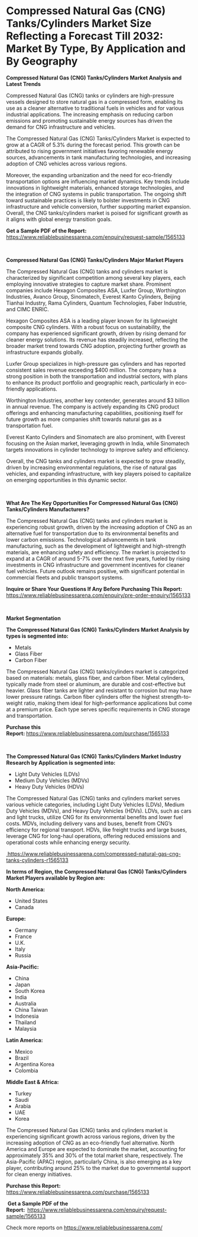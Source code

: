 <p><h1>Compressed Natural Gas (CNG) Tanks/Cylinders Market Size Reflecting a Forecast Till 2032: Market By Type, By Application and By Geography</h1></p><p><strong>Compressed Natural Gas (CNG) Tanks/Cylinders Market Analysis and Latest Trends</strong></p>
<p><p>Compressed Natural Gas (CNG) tanks or cylinders are high-pressure vessels designed to store natural gas in a compressed form, enabling its use as a cleaner alternative to traditional fuels in vehicles and for various industrial applications. The increasing emphasis on reducing carbon emissions and promoting sustainable energy sources has driven the demand for CNG infrastructure and vehicles. </p><p>The Compressed Natural Gas (CNG) Tanks/Cylinders Market is expected to grow at a CAGR of 5.3% during the forecast period. This growth can be attributed to rising government initiatives favoring renewable energy sources, advancements in tank manufacturing technologies, and increasing adoption of CNG vehicles across various regions. </p><p>Moreover, the expanding urbanization and the need for eco-friendly transportation options are influencing market dynamics. Key trends include innovations in lightweight materials, enhanced storage technologies, and the integration of CNG systems in public transportation. The ongoing shift toward sustainable practices is likely to bolster investments in CNG infrastructure and vehicle conversion, further supporting market expansion. Overall, the CNG tanks/cylinders market is poised for significant growth as it aligns with global energy transition goals.</p></p>
<p><strong>Get a Sample PDF of the Report:&nbsp;</strong> <a href="https://www.reliablebusinessarena.com/enquiry/request-sample/1565133?utm_campaign=2141&utm_medium=2&utm_source=Github&utm_content=ia&utm_term=25022025&utm_id=compressed-natural-gas-cng-tankscylinders">https://www.reliablebusinessarena.com/enquiry/request-sample/1565133</a></p>
<p>&nbsp;</p>
<p><strong>Compressed Natural Gas (CNG) Tanks/Cylinders Major Market Players</strong></p>
<p><p>The Compressed Natural Gas (CNG) tanks and cylinders market is characterized by significant competition among several key players, each employing innovative strategies to capture market share. Prominent companies include Hexagon Composites ASA, Luxfer Group, Worthington Industries, Avanco Group, Sinomatech, Everest Kanto Cylinders, Beijing Tianhai Industry, Rama Cylinders, Quantum Technologies, Faber Industrie, and CIMC ENRIC.</p><p>Hexagon Composites ASA is a leading player known for its lightweight composite CNG cylinders. With a robust focus on sustainability, the company has experienced significant growth, driven by rising demand for cleaner energy solutions. Its revenue has steadily increased, reflecting the broader market trend towards CNG adoption, projecting further growth as infrastructure expands globally.</p><p>Luxfer Group specializes in high-pressure gas cylinders and has reported consistent sales revenue exceeding $400 million. The company has a strong position in both the transportation and industrial sectors, with plans to enhance its product portfolio and geographic reach, particularly in eco-friendly applications. </p><p>Worthington Industries, another key contender, generates around $3 billion in annual revenue. The company is actively expanding its CNG product offerings and enhancing manufacturing capabilities, positioning itself for future growth as more companies shift towards natural gas as a transportation fuel.</p><p>Everest Kanto Cylinders and Sinomatech are also prominent, with Everest focusing on the Asian market, leveraging growth in India, while Sinomatech targets innovations in cylinder technology to improve safety and efficiency. </p><p>Overall, the CNG tanks and cylinders market is expected to grow steadily, driven by increasing environmental regulations, the rise of natural gas vehicles, and expanding infrastructure, with key players poised to capitalize on emerging opportunities in this dynamic sector.</p></p>
<p>&nbsp;</p>
<p><strong>What Are The Key Opportunities For Compressed Natural Gas (CNG) Tanks/Cylinders Manufacturers?</strong></p>
<p><p>The Compressed Natural Gas (CNG) tanks and cylinders market is experiencing robust growth, driven by the increasing adoption of CNG as an alternative fuel for transportation due to its environmental benefits and lower carbon emissions. Technological advancements in tank manufacturing, such as the development of lightweight and high-strength materials, are enhancing safety and efficiency. The market is projected to expand at a CAGR of around 5-7% over the next five years, fueled by rising investments in CNG infrastructure and government incentives for cleaner fuel vehicles. Future outlook remains positive, with significant potential in commercial fleets and public transport systems.</p></p>
<p><strong>Inquire or Share Your Questions If Any Before Purchasing This Report:</strong> <a href="https://www.reliablebusinessarena.com/enquiry/pre-order-enquiry/1565133?utm_campaign=2141&utm_medium=2&utm_source=Github&utm_content=ia&utm_term=25022025&utm_id=compressed-natural-gas-cng-tankscylinders">https://www.reliablebusinessarena.com/enquiry/pre-order-enquiry/1565133</a></p>
<p>&nbsp;</p>
<p><strong>Market Segmentation</strong></p>
<p><strong>The Compressed Natural Gas (CNG) Tanks/Cylinders Market Analysis by types is segmented into:</strong></p>
<p><ul><li>Metals</li><li>Glass Fiber</li><li>Carbon Fiber</li></ul></p>
<p><p>The Compressed Natural Gas (CNG) tanks/cylinders market is categorized based on materials: metals, glass fiber, and carbon fiber. Metal cylinders, typically made from steel or aluminum, are durable and cost-effective but heavier. Glass fiber tanks are lighter and resistant to corrosion but may have lower pressure ratings. Carbon fiber cylinders offer the highest strength-to-weight ratio, making them ideal for high-performance applications but come at a premium price. Each type serves specific requirements in CNG storage and transportation.</p></p>
<p><strong>Purchase this Report:&nbsp;</strong><a href="https://www.reliablebusinessarena.com/purchase/1565133?utm_campaign=2141&utm_medium=2&utm_source=Github&utm_content=ia&utm_term=25022025&utm_id=compressed-natural-gas-cng-tankscylinders">https://www.reliablebusinessarena.com/purchase/1565133</a></p>
<p>&nbsp;</p>
<p><strong>The Compressed Natural Gas (CNG) Tanks/Cylinders Market Industry Research by Application is segmented into:</strong></p>
<p><ul><li>Light Duty Vehicles (LDVs)</li><li>Medium Duty Vehicles (MDVs)</li><li>Heavy Duty Vehicles (HDVs)</li></ul></p>
<p><p>The Compressed Natural Gas (CNG) tanks and cylinders market serves various vehicle categories, including Light Duty Vehicles (LDVs), Medium Duty Vehicles (MDVs), and Heavy Duty Vehicles (HDVs). LDVs, such as cars and light trucks, utilize CNG for its environmental benefits and lower fuel costs. MDVs, including delivery vans and buses, benefit from CNG’s efficiency for regional transport. HDVs, like freight trucks and large buses, leverage CNG for long-haul operations, offering reduced emissions and operational costs while enhancing energy security.</p></p>
<p><a href="https://www.reliablebusinessarena.com/compressed-natural-gas-cng-tanks-cylinders-r1565133?utm_campaign=2141&utm_medium=2&utm_source=Github&utm_content=ia&utm_term=25022025&utm_id=compressed-natural-gas-cng-tankscylinders">&nbsp;https://www.reliablebusinessarena.com/compressed-natural-gas-cng-tanks-cylinders-r1565133</a></p>
<p><strong>In terms of Region, the Compressed Natural Gas (CNG) Tanks/Cylinders Market Players available by Region are:</strong></p>
<p>
    <p> <strong> North America: </strong>
        <ul>
            <li>United States</li>
            <li>Canada</li>
        </ul>
        </p> 
    <p> <strong> Europe: </strong>
        <ul>
            <li>Germany</li>
            <li>France</li>
            <li>U.K.</li>
            <li>Italy</li>
            <li>Russia</li>
        </ul>
        </p> 
    <p> <strong> Asia-Pacific: </strong>
        <ul>
            <li>China</li>
            <li>Japan</li>
            <li>South Korea</li>
            <li>India</li>
            <li>Australia</li>
            <li>China Taiwan</li>
            <li>Indonesia</li>
            <li>Thailand</li>
            <li>Malaysia</li>
        </ul>
        </p> 
    <p> <strong> Latin America: </strong>
        <ul>
            <li>Mexico</li>
            <li>Brazil</li>
            <li>Argentina Korea</li>
            <li>Colombia</li>
        </ul>
        </p> 
    <p> <strong> Middle East & Africa: </strong>
        <ul>
            <li>Turkey</li>
            <li>Saudi</li>
            <li>Arabia</li>
            <li>UAE</li>
            <li>Korea</li>
        </ul>
    </p>
    </p>
<p><p>The Compressed Natural Gas (CNG) tanks and cylinders market is experiencing significant growth across various regions, driven by the increasing adoption of CNG as an eco-friendly fuel alternative. North America and Europe are expected to dominate the market, accounting for approximately 35% and 30% of the total market share, respectively. The Asia-Pacific (APAC) region, particularly China, is also emerging as a key player, contributing around 25% to the market due to governmental support for clean energy initiatives.</p></p>
<p><strong>Purchase this Report: </strong><a href="https://www.reliablebusinessarena.com/purchase/1565133?utm_campaign=2141&utm_medium=2&utm_source=Github&utm_content=ia&utm_term=25022025&utm_id=compressed-natural-gas-cng-tankscylinders">https://www.reliablebusinessarena.com/purchase/1565133</a></p>
<p>&nbsp;<strong>Get a Sample PDF of the Report:&nbsp;&nbsp;</strong><a href="https://www.reliablebusinessarena.com/enquiry/request-sample/1565133?utm_campaign=2141&utm_medium=2&utm_source=Github&utm_content=ia&utm_term=25022025&utm_id=compressed-natural-gas-cng-tankscylinders">https://www.reliablebusinessarena.com/enquiry/request-sample/1565133</a></p>
<p><strong></strong></p>
<p>Check more reports on <a href="https://www.reliablebusinessarena.com/?utm_campaign=2141&utm_medium=2&utm_source=Github&utm_content=ia&utm_term=25022025&utm_id=compressed-natural-gas-cng-tankscylinders">https://www.reliablebusinessarena.com/</a></p>
